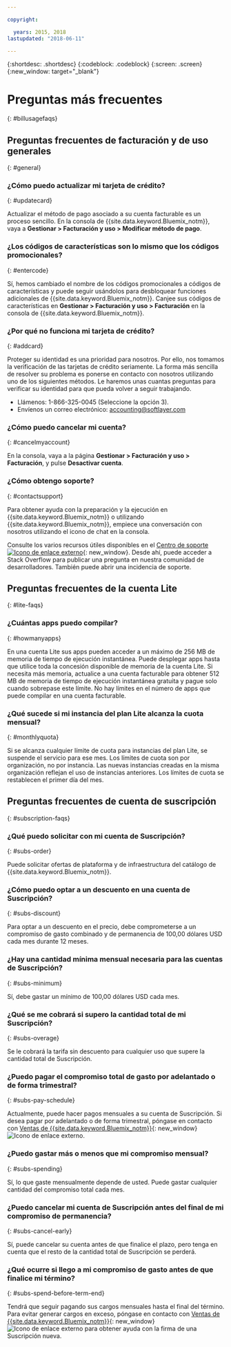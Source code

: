 ```yaml
---

copyright:

  years: 2015, 2018
lastupdated: "2018-06-11"

---
```


{:shortdesc: .shortdesc}
{:codeblock: .codeblock}
{:screen: .screen}
{:new_window: target="_blank"}

# Preguntas más frecuentes
{: #billusagefaqs} 

## Preguntas frecuentes de facturación y de uso generales
{: #general}

### ¿Cómo puedo actualizar mi tarjeta de crédito?
{: #updatecard}

Actualizar el método de pago asociado a su cuenta facturable es un proceso sencillo. En la consola de {{site.data.keyword.Bluemix_notm}}, vaya a **Gestionar > Facturación y uso > Modificar método de pago**. 

### ¿Los códigos de características son lo mismo que los códigos promocionales? 
{: #entercode}

Sí, hemos cambiado el nombre de los códigos promocionales a códigos de características y puede seguir usándolos para desbloquear funciones adicionales de {{site.data.keyword.Bluemix_notm}}. Canjee sus códigos de características en **Gestionar > Facturación y uso > Facturación** en la consola de {{site.data.keyword.Bluemix_notm}}. 

### ¿Por qué no funciona mi tarjeta de crédito?
{: #addcard}

Proteger su identidad es una prioridad para nosotros. Por ello, nos tomamos la verificación de las tarjetas de crédito seriamente. La forma más sencilla de resolver su problema es ponerse en contacto con nosotros utilizando uno de los siguientes métodos. Le haremos unas cuantas preguntas para verificar su identidad para que pueda volver a seguir trabajando. 

   * Llámenos: 1-866-325-0045 (Seleccione la opción 3).
   * Envíenos un correo electrónico: accounting@softlayer.com

### ¿Cómo puedo cancelar mi cuenta?
{: #cancelmyaccount}

En la consola, vaya a la página **Gestionar > Facturación y uso > Facturación**, y pulse **Desactivar cuenta**.

### ¿Cómo obtengo soporte?
{: #contactsupport}

Para obtener ayuda con la preparación y la ejecución en {{site.data.keyword.Bluemix_notm}} o utilizando {{site.data.keyword.Bluemix_notm}}, empiece una conversación con nosotros utilizando el icono de chat en la consola. 

Consulte los varios recursos útiles disponibles en el [Centro de soporte ![Icono de enlace externo](../icons/launch-glyph.svg)](https://console.bluemix.net/unifiedsupport/supportcenter){: new_window}. Desde ahí, puede acceder a Stack Overflow para publicar una pregunta en nuestra comunidad de desarrolladores. También puede abrir una incidencia de soporte.  

## Preguntas frecuentes de la cuenta Lite
{: #lite-faqs}

### ¿Cuántas apps puedo compilar?
{: #howmanyapps}

En una cuenta Lite sus apps pueden acceder a un máximo de 256 MB de memoria de tiempo de ejecución instantánea. Puede desplegar apps hasta que utilice toda la concesión disponible de memoria de la cuenta Lite. Si necesita más memoria, actualice a una cuenta facturable para obtener 512 MB de memoria de tiempo de ejecución instantánea gratuita y pague solo cuando sobrepase este límite. No hay límites en el número de apps que puede compilar en una cuenta facturable.

### ¿Qué sucede si mi instancia del plan Lite alcanza la cuota mensual?
{: #monthlyquota}

Si se alcanza cualquier límite de cuota para instancias del plan Lite, se suspende el servicio para ese mes. Los límites de cuota son por organización, no por instancia. Las nuevas instancias creadas en la misma organización reflejan el uso de instancias anteriores. Los límites de cuota se restablecen el primer día del mes.

## Preguntas frecuentes de cuenta de suscripción
{: #subscription-faqs}

### ¿Qué puedo solicitar con mi cuenta de Suscripción? 
{: #subs-order}

Puede solicitar ofertas de plataforma y de infraestructura del catálogo de {{site.data.keyword.Bluemix_notm}}.

### ¿Cómo puedo optar a un descuento en una cuenta de Suscripción? 
{: #subs-discount}

Para optar a un descuento en el precio, debe comprometerse a un compromiso de gasto combinado y de permanencia de 100,00 dólares USD cada mes durante 12 meses. 

### ¿Hay una cantidad mínima mensual necesaria para las cuentas de Suscripción? 
{: #subs-minimum}

Sí, debe gastar un mínimo de 100,00 dólares USD cada mes.

### ¿Qué se me cobrará si supero la cantidad total de mi Suscripción?
{: #subs-overage}

Se le cobrará la tarifa sin descuento para cualquier uso que supere la cantidad total de Suscripción.

### ¿Puedo pagar el compromiso total de gasto por adelantado o de forma trimestral?
{: #subs-pay-schedule}

Actualmente, puede hacer pagos mensuales a su cuenta de Suscripción. Si desea pagar por adelantado o de forma trimestral, póngase en contacto con [Ventas de {{site.data.keyword.Bluemix_notm}}](https://www.ibm.com/cloud-computing/bluemix/contact-us){: new_window} ![Icono de enlace externo](../icons/launch-glyph.svg).

### ¿Puedo gastar más o menos que mi compromiso mensual?  
{: #subs-spending}

Sí, lo que gaste mensualmente depende de usted. Puede gastar cualquier cantidad del compromiso total cada mes. 

### ¿Puedo cancelar mi cuenta de Suscripción antes del final de mi compromiso de permanencia?  
{: #subs-cancel-early}

Sí, puede cancelar su cuenta antes de que finalice el plazo, pero tenga en cuenta que el resto de la cantidad total de Suscripción se perderá. 

### ¿Qué ocurre si llego a mi compromiso de gasto antes de que finalice mi término?  
{: #subs-spend-before-term-end}

Tendrá que seguir pagando sus cargos mensuales hasta el final del término. Para evitar generar cargos en exceso, póngase en contacto con [Ventas de {{site.data.keyword.Bluemix_notm}}](https://www.ibm.com/cloud-computing/bluemix/contact-us){: new_window} ![Icono de enlace externo](../icons/launch-glyph.svg) para obtener ayuda con la firma de una Suscripción nueva. 















